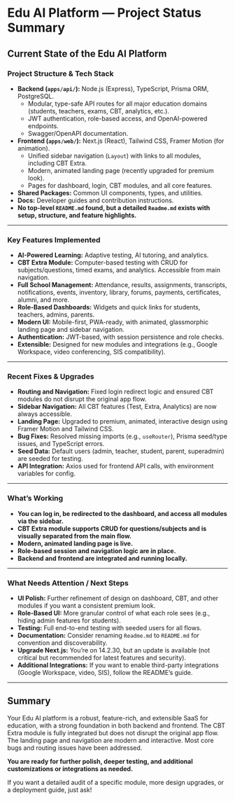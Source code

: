 # Edu AI Platform — Project Status Summary

## Current State of the Edu AI Platform

### Project Structure & Tech Stack
- **Backend (`apps/api/`):** Node.js (Express), TypeScript, Prisma ORM, PostgreSQL.
  - Modular, type-safe API routes for all major education domains (students, teachers, exams, CBT, analytics, etc.).
  - JWT authentication, role-based access, and OpenAI-powered endpoints.
  - Swagger/OpenAPI documentation.
- **Frontend (`apps/web/`):** Next.js (React), Tailwind CSS, Framer Motion (for animation).
  - Unified sidebar navigation (`Layout`) with links to all modules, including CBT Extra.
  - Modern, animated landing page (recently upgraded for premium look).
  - Pages for dashboard, login, CBT modules, and all core features.
- **Shared Packages:** Common UI components, types, and utilities.
- **Docs:** Developer guides and contribution instructions.
- **No top-level `README.md` found, but a detailed `Readme.md` exists with setup, structure, and feature highlights.**

---

### Key Features Implemented
- **AI-Powered Learning:** Adaptive testing, AI tutoring, and analytics.
- **CBT Extra Module:** Computer-based testing with CRUD for subjects/questions, timed exams, and analytics. Accessible from main navigation.
- **Full School Management:** Attendance, results, assignments, transcripts, notifications, events, inventory, library, forums, payments, certificates, alumni, and more.
- **Role-Based Dashboards:** Widgets and quick links for students, teachers, admins, parents.
- **Modern UI:** Mobile-first, PWA-ready, with animated, glassmorphic landing page and sidebar navigation.
- **Authentication:** JWT-based, with session persistence and role checks.
- **Extensible:** Designed for new modules and integrations (e.g., Google Workspace, video conferencing, SIS compatibility).

---

### Recent Fixes & Upgrades
- **Routing and Navigation:** Fixed login redirect logic and ensured CBT modules do not disrupt the original app flow.
- **Sidebar Navigation:** All CBT features (Test, Extra, Analytics) are now always accessible.
- **Landing Page:** Upgraded to premium, animated, interactive design using Framer Motion and Tailwind CSS.
- **Bug Fixes:** Resolved missing imports (e.g., `useRouter`), Prisma seed/type issues, and TypeScript errors.
- **Seed Data:** Default users (admin, teacher, student, parent, superadmin) are seeded for testing.
- **API Integration:** Axios used for frontend API calls, with environment variables for config.

---

### What’s Working
- **You can log in, be redirected to the dashboard, and access all modules via the sidebar.**
- **CBT Extra module supports CRUD for questions/subjects and is visually separated from the main flow.**
- **Modern, animated landing page is live.**
- **Role-based session and navigation logic are in place.**
- **Backend and frontend are integrated and running locally.**

---

### What Needs Attention / Next Steps
- **UI Polish:** Further refinement of design on dashboard, CBT, and other modules if you want a consistent premium look.
- **Role-Based UI:** More granular control of what each role sees (e.g., hiding admin features for students).
- **Testing:** Full end-to-end testing with seeded users for all flows.
- **Documentation:** Consider renaming `Readme.md` to `README.md` for convention and discoverability.
- **Upgrade Next.js:** You’re on 14.2.30, but an update is available (not critical but recommended for latest features and security).
- **Additional Integrations:** If you want to enable third-party integrations (Google Workspace, video, SIS), follow the README’s guide.

---

## Summary
Your Edu AI platform is a robust, feature-rich, and extensible SaaS for education, with a strong foundation in both backend and frontend. The CBT Extra module is fully integrated but does not disrupt the original app flow. The landing page and navigation are modern and interactive. Most core bugs and routing issues have been addressed.

**You are ready for further polish, deeper testing, and additional customizations or integrations as needed.**

If you want a detailed audit of a specific module, more design upgrades, or a deployment guide, just ask!
